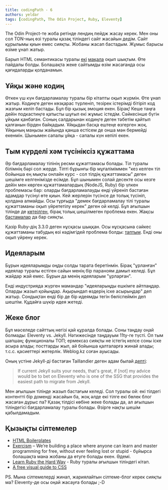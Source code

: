 ```yaml
---
title: codingPath - 6
authors: yeldar
tags: [codingPath, The Odin Project, Ruby, Eleventy]
---
```


The Odin Project-те жоба ретінде лендиң пейдж жасау керек. Мен оны сол TON-ның өзі туралы қазақ тіліндегі сайт жасайын дедім. Сайт құрылымы қиын емес сияқты. Жобаны жасап бастадым. Жұмыс барысы өзіме ұнап жатыр.

Барып HTML семантикасы туралы [екі](https://web.dev/learn/html/semantic-html) [мақала](https://web.dev/learn/html/headings-and-sections) оқып шықтым. Өте пайдалы болды. Болашақта жеке сайтымды өзім жасағанда осы қағидаларды қолданамын.

<!--truncate-->

## Ұйқы және кодиң

Өткен үш күн бағдарламалау туралы бір кітапты оқып жүрмін. Өте ұнап жатыр. Кодиңге деген көзқарас түрленіп, тезірек істерімді бітіріп код жазғым келіп бастады. Бұл бір қызық эмоция екен. Бірақ! Кеше таңға дейін подкастиңге қатысты шұғыл екі жұмыс істедім. Сәйкесінше бүгін ұйқым қанбаған. Соның салдарынан кодиңге деген тәбетім қайтып қалғанын бірден байқадым. Ұйқыдан басқа ештеңе өзгерген жоқ. Ұйқының маңызы жайында қанша естісем де онша мән бермейді екенмін. Шынымен сапалы ұйқа - сапалы күн кепілі екен.

## Тым күрделі хәм түсініксіз құжаттама

Әр бағдарламалау тілінің ресми құжаттамасы болады. Тіл туралы білімнің бәрі сол жерде. Тіпті бұрынғы бір мұғаліміммен "кез келген тіл бойынша ең мықты онлайн курс - сол тілдің құжаттамасы" деген шешімге келгенімізде есімде. Бұл шынымен солай десекте осы кезге дейін мен көрген құжаттамалардың (NodeJS, Ruby) бір үлкен проблемасы бар: оларды бағдарламалауды енді үйреніп бастаған адамдар түсінуі өте қиын. Кей жерлерін түсінсе де толық түсініп, қолдана алмайды. Осы тұрғыда "демек бағдарламалау тілі туралы құжаттаманы оқып үйрететілу керек" деген ой келді. Бұл ағылшын тілінде де [көте](https://zverok.space/talks/#the-struggle-for-better-documentation-for-ruby-itself)[ілген](https://stackoverflow.com/questions/50688926/whats-the-most-official-documentation-of-or-way-to-learn-rubys-syntax), бірақ толық шешілмеген проблема екен. Жақсы [бастамалар](https://rubyreferences.github.io/) да бар сияқты.

Қазір Ruby-дің 3.3.0 деген нұсқасы шыққан. Осы нұсқасына сәйкес құжаттаманы табудың өзі кәдімгідей проблема болды: [таптым](https://docs.ruby-lang.org/en/3.3/index.html). Енді оны оқып үйрену керек.

## Идеяларым

Бұрын идеяларымды оңды солды тарата беретінмін. Бірақ "ұрланған" идеялар туралы естіген сайын менің бір параноям дамып келеді. Бұл жайдар жай емес. Бұрын да менің идеяларым "ұрларған".
<!-- Баяғыда мен Қазақ радиосында 3 ай істегенмін. Сондағы мақсатым: тікелей эфирде IT-тақырыбындағы бағдарлама жасау болған. Кейін тура мен ойластырылған нәрсе сол жерде шыққанын көрдім/естідім. Өкінішке орай ол ұзақ өмір сүрмеді. Осындай нәрселер бірнеше рет болған.  -->

<!-- Алдыңғы аптада бір бағдарламашы жігітпен таныстым. Transcribe.kz туралы айтып бердім. Бірге жасайық дедім. Енді телефонын алмайды. Хабар жоқ. Ех деп қойдым. Бопты. -->

<!-- коменттерді әдейі қалдырдым ;-) -->

Енді индустрияда жүрген мамандар "идеяларыңды ешкімге айтпаңдар. Оларды жазып қойыңдар. Ақырындап өздерің іске асырыңдар" деп жатыр. Сондықтан енді бір де бір идеямды тегін бөліспеймін деп шештім. Құдайға шүкір идея жетеді.

## Жеке блог

Бұл мәселеде сайттың негізі қай құралда болады. Соны таңдау оңай болмады: Eleventy vs. Jekyll. Нәтижесінде таңдауым 11ty-ге түсті. Ол тым шапшаң; функционалы ТОП; ермексаз сияқты не істегің келсе соны іске асыра алады; посттарды жыл, ай бойынша қалталарға жинай алады; т.с.с. қасиеттері жетерлік. Weblog.kz соған ауысады.

Оның үстіне Jekyll-ді бастаған Taillandier деген адам былай [депті](https://www.theregister.com/2021/09/14/future_of_jekyll_project_engine/):

>If current Jekyll suits your needs, that's great, if [not] my advice would be to bet on Eleventy who is one of the SSG that provides the easiest path to migrate from Jekyll.

Мен ағылшын тілінде жазып бастағым келеді. Сол туралы ой: екі тілдегі контентті бір доменді жасайын ба, жоқ әлде екі тілге екі бөлек блог жасаған дұрыс па? Қазақ тілдісі көбіне жеке болады да, ал ағылшын тіліндегісі бағдарламалау туралы болады. Әзірге нақты шешім қабылдамадым.

## Қызықты сілтемелер

- [HTML Boilerplates](https://htmlboilerplates.com/)
- [Exercism](https://exercism.org/) – We’re building a place where anyone can learn and master programming for free, without ever feeling lost or stupid - бұйырса болашақта мана жобаны да өтуге болады екен. Әдемі.
- [Learn Ruby the Hard Way](https://learnrubythehardway.org/book/) - Ruby туралы ағылшын тіліндегі кітап.
- [A free visual guide to CSS](https://cssreference.io/)

PS. Мына сілтемелерді жинап, жариялайтын сілтеме-блог керек сияқты ма? Eleventy-де осы оңай жасауға болады ;-D